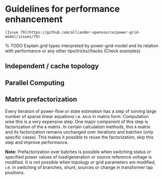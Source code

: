 <!--
SPDX-FileCopyrightText: 2022 Contributors to the Power Grid Model project <dynamic.grid.calculation@alliander.com>

SPDX-License-Identifier: MPL-2.0
-->

# Guidelines for performance enhancement

```{warning}
[Issue 79](https://github.com/alliander-opensource/power-grid-model/issues/79)
```
% TODO Explain grid types interpreted by power-grid-model and its relation with performance or any other tips/tricks//hacks (Check examples)

## Independent / cache topology

## Parallel Computing

## Matrix prefactorization

Every iteration of power-flow or state estimation has a step of solving large number of sparse linear equations
i.e. `AX=b` in matrix form. Computation wise this is a very expensive step. One major component of this step is
factorization of the `A` matrix. In certain calculation methods, this `A` matrix and its factorization remains unchanged
over iterations and batches (only specific cases). This makes it possible to reuse the factorization, skip this step and
improve performance.

**Note:** Prefactorization over batches is possible when switching status or specified power values of load/generation
or source reference voltage is modified. It is not possible when topology or grid parameters are modified, i.e. in
switching of branches, shunt, sources or change in transformer tap positions.

